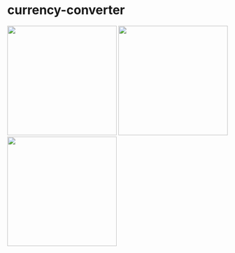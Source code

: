 # currency-converter

<p>
  <img src="https://github.com/vladconq/currency-converter/blob/main/RatesConverter/pics/Simulator%20Screen%20Shot%20-%20iPhone%2011%20Pro%20-%202022-04-22%20at%2018.16.49.png" width="250">
  <img src="https://github.com/vladconq/currency-converter/blob/main/RatesConverter/pics/Simulator%20Screen%20Shot%20-%20iPhone%2011%20Pro%20-%202022-04-22%20at%2018.17.20.png" width="250">
  <img src="https://github.com/vladconq/currency-converter/blob/main/RatesConverter/pics/Simulator%20Screen%20Shot%20-%20iPhone%2011%20Pro%20-%202022-04-22%20at%2018.17.41.png" width="250">
</p>
